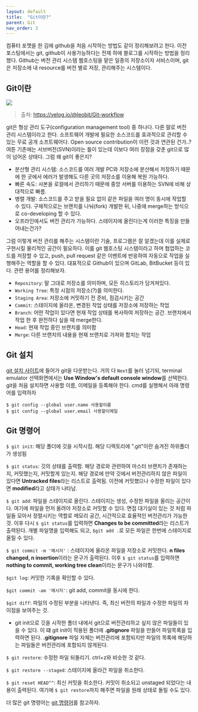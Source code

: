 ```yaml
---
layout: default
title:  "Git이란?"
parent: Git
nav_order: 3
---
```


컴퓨터 포맷을 한 김에 github을 처음 시작하는 방법도 같이 정리해보려고 한다. 이전 포스팅에서는 git, github이 사용가능하다는 전제 하에 블로그를 시작하는 방법을 정리했다. Github는 버전 관리 시스템 웹호스팅을 맡은 일종의 저장소이자 서비스이며, git은 저장소에 내 resource를 버전 별로 저장, 관리해주는 시스템이다.


## Git이란

![](https://s-seo.github.io/assets/images/post_git_1.png) 
> 출처: <https://velog.io/@leobit/Git-workflow>

git은 형상 관리 도구(configuration management tool) 중 하나다. 다른 말로 버전 관리 시스템이라고 한다. 소프트웨어 개발에 필요한 소스코드를 효과적으로 관리할 수 있는 무료 공개 소프트웨어다. Open source contribution이 이런 것과 연관된 건가..? 여튼 기존에는 서브버전(SVN)이라는 틀이 있는데 이보다 여러 장점을 갖춘 git으로 많이 넘어온 상태다. 그럼 왜 git이 좋은지?

* 분산형 관리 시스템: 소스코드를 여러 개발 PC와 저장소에 분산해서 저장하기 때문에 한 곳에서 에러가 발생해도 다른 곳의 저장소를 이용해 복원 가능하다. 
* 빠른 속도: 사본을 로컬에서 관리하기 때문에 중앙 서버를 이용하는 SVN에 비해 상대적으로 빠름.
* 병렬 개발: 소스코드를 주고 받을 필요 없이 같은 파일을 여러 명이 동시에 작업할 수 있다. 구체적으로는 브랜치를 나눠(fork) 개발한 뒤, 나중에 merge하는 방식으로 co-developing 할 수 있다.
* 오프라인에서도 버전 관리가 가능하다. 스테이지에 올린다는게 이러한 특징을 만들어내는건가?

그럼 이렇게 버전 관리를 해주는 시스템이란 기술, 프로그램은 잘 알겠는데 이를 실제로 구현시킬 물리적인 공간이 필요하다. 이를 git 웹호스팅 시스템이라고 하며 협업하는 코드를 저장할 수 있고, push, pull request 같은 이벤트에 반응하여 자동으로 작업을 실행해주는 역할을 할 수 있다. 대표적으로 Github이 있으며 GitLab, BitBucket 등이 있다. 관련 용어를 정리해보자.

* `Repository`: 말 그대로 저장소를 의미하며, 모든 히스토리가 담겨져있다.
* `Working Tree`: 특정 시점의 저장소(?)를 의미한다.
* `Staging Area`: 저장소에 커밋하기 전 준비, 점검시키는 공간
* `Commit`: 스테이지에 올라온, 변경된 작업 상태를 저장소에 저장하는 작업
* `Branch`: 어떤 작업이 있다면 현재 작업 상태를 복사하여 저장하는 공간. 브랜치에서 작업 한 후 완전하다 싶을 때 merge한다.
* `Head`: 현재 작업 중인 브랜치를 의미함
* `Merge`: 다른 브랜치의 내용을 현재 브랜치로 가져와 합치는 작업



## Git 설치

[git 설치 사이트](https://git-scm.com)에 들어가 git을 다운받는다. 거의 다 `Next`를 눌러 넘기되, terminal emulator 선택화면에서는 **Use Window's default console window**를 선택한다. git을 처음 설치하면 사용할 이름, 이메일을 등록해야 한다. cmd를 실행해서 아래 명령어를 입력하자

```
$ git config --global user.name 사용할이름
$ git config --global user.email 사용할이메일
```



## Git 명령어

`$ git init`: 해당 폴더에 깃을 시작시킴. 해당 디렉토리에 ".git"이란 숨겨진 하위폴더가 생성됨

`$ git status`: 깃의 상태를 출력함. 해당 경로와 관련하여 마스터 브랜치가 존재하는지, 커밋했는지, 커밋할게 있는지. 해당 경로에 만약 깃에서 버전관리하지 않은 파일이 있다면 **Untracked files**라는 리스트로 출력됨. 이전에 커밋했으나 수정한 파일이 있다면 **modified**라고 상태가 나타남.

`$ git add`: 파일을 스테이지로 올린다. 스테이지는 생성, 수정한 파일을 올리는 공간이다. 여기에 파일을 먼저 올려야 저장소로 커밋할 수 있다. 면접 대기실이 있는 것 처럼 파일들 모아서 정렬시키는 역할로 메모리 공간, 시간적으로 효율적인 버전관리가 가능한 것. 이후 다시 `$ git status`를 입력하면 **Changes to be committed**라는 리스트가 출력된다. 개별 파일명을 입력해도 되고, `$git add .`로 모든 파일은 한번에 스테이지로 올릴 수 있다.

`$ git commit -m '메시지'` : 스테이지에 올라온 파일을 저장소로 커밋한다. **n files changed, n insertion**이라는 문구가 출력된다. 이후 `$ git status`를 입력하면 **nothing to commit, working tree clean**이라는 문구가 나와야함.

`$git log`: 커밋한 기록을 확인할 수 있다.

`$git commit -am '메시지'`: git add, commit을 동시에 한다.

`$git diff`: 파일의 수정된 부분을 나타낸다. 즉, 최신 버전의 파일과 수정한 파일의 차이점을 보여주는 것.

* git init으로 깃을 시작한 폴더 내에서 git으로 버전관리하고 싶지 않은 파일들이 있을 수 있다. 이 떄 git init이 적용된 폴더에 **.gitignore** 파일을 만들어 파일목록을 입력하면 된다. **.gitignore** 파일 자체는 버전관리에 포함되지만 파일의 목록에 해당하는 파일들은 버전관리에 포함되지 않게된다.

`$ git restore`: 수정한 파일 되돌리기. ctrl+z와 비슷한 것 같다.

`$ git restore --staged`: 스테이지에 올라간 파일을 취소한다. 

`$ git reset HEAD^^`: 최신 커밋을 취소한다. 커밋이 취소되고 unstaged 되었다는 내용이 출력된다. 여기에 `$ git restore`까지 해주면 파일을 원래 상태로 돌릴 수도 있다.

더 많은 git 명령어는 [git 명령어](https://reddb.tistory.com/147?category=948284)를 참고하자.








